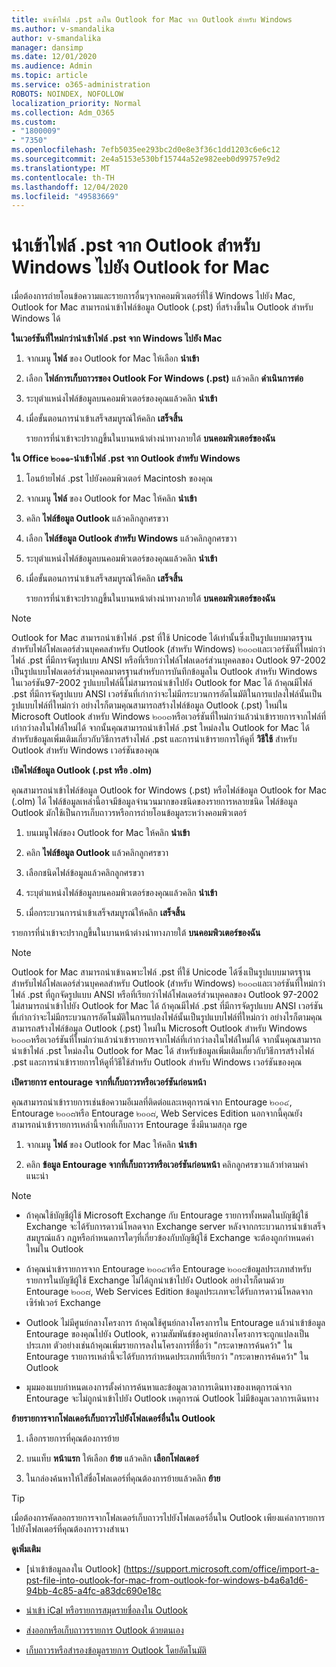 ```yaml
---
title: นำเข้าไฟล์ .pst ลงใน Outlook for Mac จาก Outlook สำหรับ Windows
ms.author: v-smandalika
author: v-smandalika
manager: dansimp
ms.date: 12/01/2020
ms.audience: Admin
ms.topic: article
ms.service: o365-administration
ROBOTS: NOINDEX, NOFOLLOW
localization_priority: Normal
ms.collection: Adm_O365
ms.custom:
- "1800009"
- "7350"
ms.openlocfilehash: 7efb5035ee293bc2d0e8e3f36c1dd1203c6e6c12
ms.sourcegitcommit: 2e4a5153e530bf15744a52e982eeb0d99757e9d2
ms.translationtype: MT
ms.contentlocale: th-TH
ms.lasthandoff: 12/04/2020
ms.locfileid: "49583669"
---
```

# <a name="import-a-pst-file-from-outlook-for-windows-to-outlook-for-mac"></a>นำเข้าไฟล์ .pst จาก Outlook สำหรับ Windows ไปยัง Outlook for Mac 

เมื่อต้องการถ่ายโอนข้อความและรายการอื่นๆจากคอมพิวเตอร์ที่ใช้ Windows ไปยัง Mac, Outlook for Mac สามารถนำเข้าไฟล์ข้อมูล Outlook (.pst) ที่สร้างขึ้นใน Outlook สำหรับ Windows ได้

**ในเวอร์ชันที่ใหม่กว่านำเข้าไฟล์ .pst จาก Windows ไปยัง Mac**

1. จากเมนู **ไฟล์** ของ Outlook for Mac ให้เลือก **นำเข้า**

2. เลือก **ไฟล์การเก็บถาวรของ Outlook For Windows (.pst)** แล้วคลิก **ดำเนินการต่อ**

3. ระบุตำแหน่งไฟล์ข้อมูลบนคอมพิวเตอร์ของคุณแล้วคลิก **นำเข้า**

4. เมื่อขั้นตอนการนำเข้าเสร็จสมบูรณ์ให้คลิก **เสร็จสิ้น**

   รายการที่นำเข้าจะปรากฏขึ้นในบานหน้าต่างนำทางภายใต้ **บนคอมพิวเตอร์ของฉัน**


**ใน Office ๒๐๑๑-นำเข้าไฟล์ .pst จาก Outlook สำหรับ Windows**

1. โอนย้ายไฟล์ .pst ไปยังคอมพิวเตอร์ Macintosh ของคุณ

2. จากเมนู **ไฟล์** ของ Outlook for Mac ให้คลิก **นำเข้า**

3. คลิก **ไฟล์ข้อมูล Outlook** แล้วคลิกลูกศรขวา

4. เลือก **ไฟล์ข้อมูล Outlook สำหรับ Windows** แล้วคลิกลูกศรขวา

5. ระบุตำแหน่งไฟล์ข้อมูลบนคอมพิวเตอร์ของคุณแล้วคลิก **นำเข้า**

6. เมื่อขั้นตอนการนำเข้าเสร็จสมบูรณ์ให้คลิก **เสร็จสิ้น**

   รายการที่นำเข้าจะปรากฏขึ้นในบานหน้าต่างนำทางภายใต้ **บนคอมพิวเตอร์ของฉัน**

> [!NOTE]
> Outlook for Mac สามารถนำเข้าไฟล์ .pst ที่ใช้ Unicode ได้เท่านั้นซึ่งเป็นรูปแบบมาตรฐานสำหรับไฟล์โฟลเดอร์ส่วนบุคคลสำหรับ Outlook (สำหรับ Windows) ๒๐๐๓และเวอร์ชันที่ใหม่กว่า ไฟล์ .pst ที่มีการจัดรูปแบบ ANSI หรือที่เรียกว่าไฟล์โฟลเดอร์ส่วนบุคคลของ Outlook 97-2002 เป็นรูปแบบโฟลเดอร์ส่วนบุคคลมาตรฐานสำหรับการบันทึกข้อมูลใน Outlook สำหรับ Windows ในเวอร์ชัน97-2002 รูปแบบไฟล์นี้ไม่สามารถนำเข้าไปยัง Outlook for Mac ได้ ถ้าคุณมีไฟล์ .pst ที่มีการจัดรูปแบบ ANSI เวอร์ชันที่เก่ากว่าจะไม่มีกระบวนการอัตโนมัติในการแปลงไฟล์นั้นเป็นรูปแบบไฟล์ที่ใหม่กว่า อย่างไรก็ตามคุณสามารถสร้างไฟล์ข้อมูล Outlook (.pst) ใหม่ใน Microsoft Outlook สำหรับ Windows ๒๐๐๓หรือเวอร์ชันที่ใหม่กว่าแล้วนำเข้ารายการจากไฟล์ที่เก่ากว่าลงในไฟล์ใหม่ได้ จากนั้นคุณสามารถนำเข้าไฟล์ .pst ใหม่ลงใน Outlook for Mac ได้ สำหรับข้อมูลเพิ่มเติมเกี่ยวกับวิธีการสร้างไฟล์ .pst และการนำเข้ารายการให้ดูที่ **วิธีใช้** สำหรับ Outlook สำหรับ Windows เวอร์ชันของคุณ

**เปิดไฟล์ข้อมูล Outlook (.pst หรือ .olm)**

คุณสามารถนำเข้าไฟล์ข้อมูล Outlook for Windows (.pst) หรือไฟล์ข้อมูล Outlook for Mac (.olm) ได้ ไฟล์ข้อมูลเหล่านี้อาจมีข้อมูลจำนวนมากของชนิดของรายการหลายชนิด ไฟล์ข้อมูล Outlook มักใช้เป็นการเก็บถาวรหรือการถ่ายโอนข้อมูลระหว่างคอมพิวเตอร์

1. บนเมนูไฟล์ของ Outlook for Mac ให้คลิก **นำเข้า**

2. คลิก **ไฟล์ข้อมูล Outlook** แล้วคลิกลูกศรขวา

3. เลือกชนิดไฟล์ข้อมูลแล้วคลิกลูกศรขวา

4. ระบุตำแหน่งไฟล์ข้อมูลบนคอมพิวเตอร์ของคุณแล้วคลิก **นำเข้า**

5. เมื่อกระบวนการนำเข้าเสร็จสมบูรณ์ให้คลิก **เสร็จสิ้น**

รายการที่นำเข้าจะปรากฏขึ้นในบานหน้าต่างนำทางภายใต้ **บนคอมพิวเตอร์ของฉัน**

> [!NOTE]
> Outlook for Mac สามารถนำเข้าเฉพาะไฟล์ .pst ที่ใช้ Unicode ได้ซึ่งเป็นรูปแบบมาตรฐานสำหรับไฟล์โฟลเดอร์ส่วนบุคคลสำหรับ Outlook (สำหรับ Windows) ๒๐๐๓และเวอร์ชันที่ใหม่กว่า ไฟล์ .pst ที่ถูกจัดรูปแบบ ANSI หรือที่เรียกว่าไฟล์โฟลเดอร์ส่วนบุคคลของ Outlook 97-2002 ไม่สามารถนำเข้าไปยัง Outlook for Mac ได้ ถ้าคุณมีไฟล์ .pst ที่มีการจัดรูปแบบ ANSI เวอร์ชันที่เก่ากว่าจะไม่มีกระบวนการอัตโนมัติในการแปลงไฟล์นั้นเป็นรูปแบบไฟล์ที่ใหม่กว่า อย่างไรก็ตามคุณสามารถสร้างไฟล์ข้อมูล Outlook (.pst) ใหม่ใน Microsoft Outlook สำหรับ Windows ๒๐๐๓หรือเวอร์ชันที่ใหม่กว่าแล้วนำเข้ารายการจากไฟล์ที่เก่ากว่าลงในไฟล์ใหม่ได้ จากนั้นคุณสามารถนำเข้าไฟล์ .pst ใหม่ลงใน Outlook for Mac ได้ สำหรับข้อมูลเพิ่มเติมเกี่ยวกับวิธีการสร้างไฟล์ .pst และการนำเข้ารายการให้ดูที่วิธีใช้สำหรับ Outlook สำหรับ Windows เวอร์ชันของคุณ 

**เปิดรายการ entourage จากที่เก็บถาวรหรือเวอร์ชันก่อนหน้า**

คุณสามารถนำเข้ารายการเช่นข้อความอีเมลที่ติดต่อและเหตุการณ์จาก Entourage ๒๐๐๔, Entourage ๒๐๐๘หรือ Entourage ๒๐๐๘, Web Services Edition นอกจากนี้คุณยังสามารถนำเข้ารายการเหล่านี้จากที่เก็บถาวร Entourage ซึ่งมีนามสกุล rge

1. จากเมนู **ไฟล์** ของ Outlook for Mac ให้คลิก **นำเข้า**

2. คลิก **ข้อมูล Entourage จากที่เก็บถาวรหรือเวอร์ชันก่อนหน้า** คลิกลูกศรขวาแล้วทำตามคำแนะนำ

> [!NOTE]
- ถ้าคุณใช้บัญชีผู้ใช้ Microsoft Exchange กับ Entourage รายการทั้งหมดในบัญชีผู้ใช้ Exchange จะได้รับการดาวน์โหลดจาก Exchange server หลังจากกระบวนการนำเข้าเสร็จสมบูรณ์แล้ว กฎหรือกำหนดการใดๆที่เกี่ยวข้องกับบัญชีผู้ใช้ Exchange จะต้องถูกกำหนดค่าใหม่ใน Outlook

- ถ้าคุณนำเข้ารายการจาก Entourage ๒๐๐๔หรือ Entourage ๒๐๐๘ข้อมูลประเภทสำหรับรายการในบัญชีผู้ใช้ Exchange ไม่ได้ถูกนำเข้าไปยัง Outlook อย่างไรก็ตามด้วย Entourage ๒๐๐๘, Web Services Edition ข้อมูลประเภทจะได้รับการดาวน์โหลดจากเซิร์ฟเวอร์ Exchange

- Outlook ไม่มีศูนย์กลางโครงการ ถ้าคุณใช้ศูนย์กลางโครงการใน Entourage แล้วนำเข้าข้อมูล Entourage ของคุณไปยัง Outlook, ความสัมพันธ์ของศูนย์กลางโครงการจะถูกแปลงเป็นประเภท ตัวอย่างเช่นถ้าคุณเพิ่มรายการลงในโครงการที่ชื่อว่า "กระดาษการค้นคว้า" ใน Entourage รายการเหล่านี้จะได้รับการกำหนดประเภทที่เรียกว่า "กระดาษการค้นคว้า" ใน Outlook

- มุมมองแบบกำหนดเองการตั้งค่าการค้นหาและข้อมูลเวลาการเดินทางของเหตุการณ์จาก Entourage จะไม่ถูกนำเข้าไปยัง Outlook เหตุการณ์ Outlook ไม่มีข้อมูลเวลาการเดินทาง

**ย้ายรายการจากโฟลเดอร์เก็บถาวรไปยังโฟลเดอร์อื่นใน Outlook**

1. เลือกรายการที่คุณต้องการย้าย

2. บนแท็บ **หน้าแรก** ให้เลือก **ย้าย** แล้วคลิก **เลือกโฟลเดอร์**

3. ในกล่องค้นหาให้ใส่ชื่อโฟลเดอร์ที่คุณต้องการย้ายแล้วคลิก **ย้าย**

> [!TIP]
> เมื่อต้องการคัดลอกรายการจากโฟลเดอร์เก็บถาวรไปยังโฟลเดอร์อื่นใน Outlook เพียงแค่ลากรายการไปยังโฟลเดอร์ที่คุณต้องการวางสำเนา

**ดูเพิ่มเติม**

- [นำเข้าข้อมูลลงใน Outlook] (https://support.microsoft.com/office/import-a-pst-file-into-outlook-for-mac-from-outlook-for-windows-b4a6a1d6-94bb-4c85-a4fc-a83dc690e18c

- [นำเข้า iCal หรือรายการสมุดรายชื่อลงใน Outlook](https://support.microsoft.com/office/import-ical-or-address-book-items-into-outlook-for-mac-0450a248-6a40-4f84-ba9c-6c545bc11639)


- [ส่งออกหรือเก็บถาวรรายการ Outlook ด้วยตนเอง](https://support.microsoft.com/office/export-items-to-an-archive-file-in-outlook-for-mac-281a62bf-cc42-46b1-9ad5-6bda80ca3106)

- [เก็บถาวรหรือสำรองข้อมูลรายการ Outlook โดยอัตโนมัติ](https://support.microsoft.com/office/automatically-archive-or-back-up-outlook-for-mac-items-441fcce5-2262-4b64-ac8c-fa949df989f5)
